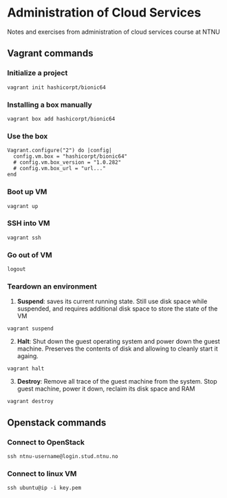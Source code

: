 # Administration of Cloud Services

Notes and exercises from administration of cloud services course at NTNU

## Vagrant commands

### Initialize a project

```
vagrant init hashicorpt/bionic64
```

### Installing a box manually

```
vagrant box add hashicorpt/bionic64
```

### Use the box

```
Vagrant.configure("2") do |config|
  config.vm.box = "hashicorpt/bionic64"
  # config.vm.box_version = "1.0.282"
  # config.vm.box_url = "url..."
end
```

### Boot up VM

```
vagrant up
```

### SSH into VM

```
vagrant ssh
```

### Go out of VM

```
logout
```

### Teardown an environment

1. **Suspend**: saves its current running state. Still use disk space while suspended, and requires additional disk space to store the state of the VM

```
vagrant suspend
```

2. **Halt**: Shut down the guest operating system and power down the guest machine. Preserves the contents of disk and allowing to cleanly start it againg.

```
vagrant halt
```

3. **Destroy**: Remove all trace of the guest machine from the system. Stop guest machine, power it down, reclaim its disk space and RAM

```
vagrant destroy
```

## Openstack commands

### Connect to OpenStack

```
ssh ntnu-username@login.stud.ntnu.no
```

### Connect to linux VM

```
ssh ubuntu@ip -i key.pem
```
